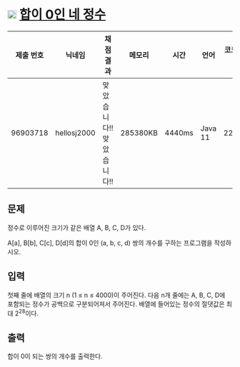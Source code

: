 # <img width="20px"  src="https://d2gd6pc034wcta.cloudfront.net/tier/14.svg" class="solvedac-tier"> [합이 0인 네 정수](https://www.acmicpc.net/problem/7453) 

| 제출 번호 | 닉네임 | 채점 결과 | 메모리 | 시간 | 언어 | 코드 길이 |
|---|---|---|---|---|---|---|
|96903718| hellosj2000|맞았습니다!! 맞았습니다!!|285380KB|4440ms|Java 11|2292B|

## 문제
<p>정수로 이루어진 크기가 같은 배열 A, B, C, D가 있다.</p>

<p>A[a], B[b], C[c], D[d]의 합이 0인 (a, b, c, d) 쌍의 개수를 구하는 프로그램을 작성하시오.</p>

## 입력
<p>첫째 줄에 배열의 크기 n (1 ≤ n ≤ 4000)이 주어진다. 다음 n개 줄에는 A, B, C, D에 포함되는 정수가 공백으로 구분되어져서 주어진다. 배열에 들어있는 정수의 절댓값은 최대 2<sup>28</sup>이다.</p>

## 출력
<p>합이 0이 되는 쌍의 개수를 출력한다.</p>

